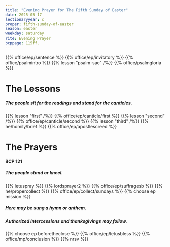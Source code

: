 ```yaml
---
title: "Evening Prayer for The Fifth Sunday of Easter"
date: 2025-05-17
lectionaryyear: c
proper: fifth-sunday-of-easter
season: easter
weekday: saturday
rite: Evening Prayer
bcppage: 115ff.
---
```

{{% office/ep/sentence %}}
{{% office/ep/invitatory %}}
{{% office/psalmintro %}}
{{% lesson "psalm-sac" /%}}
{{% office/psalmgloria %}}
# The Lessons
##### The people sit for the readings and stand for the canticles.
{{% lesson "first" /%}}
{{% office/ep/canticle/first %}}
{{% lesson "second" /%}}
{{% office/ep/canticle/second %}}
{{% lesson "third" /%}}
{{% he/homily/brief %}}
{{% office/ep/apostlescreed %}}
# The Prayers
#### BCP 121
##### The people stand or kneel.
{{% letuspray %}}
{{% lordsprayer2 %}}
{{% office/ep/suffragesb %}}
{{% he/propercollect %}}
{{% office/ep/collect/sundays %}}
{{% choose ep mission %}}
##### Here may be sung a hymn or anthem.
##### Authorized intercessions and thanksgivings may follow.
{{% choose ep beforetheclose %}}
{{% office/ep/letusbless %}}
{{% office/mp/conclusion %}}
{{% nrsv %}}

